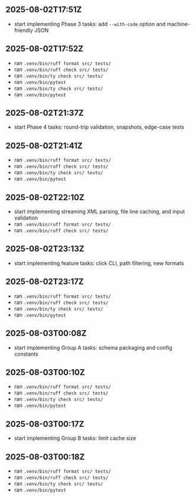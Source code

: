 ## 2025-08-02T17:51Z
- start implementing Phase 3 tasks: add `--with-code` option and machine-friendly JSON
## 2025-08-02T17:52Z
- ran `.venv/bin/ruff format src/ tests/`
- ran `.venv/bin/ruff check src/ tests/`
- ran `.venv/bin/ty check src/ tests/`
- ran `.venv/bin/pytest`
- ran `.venv/bin/ty check src/ tests/`
- ran `.venv/bin/pytest`

## 2025-08-02T21:37Z
- start Phase 4 tasks: round-trip validation, snapshots, edge-case tests

## 2025-08-02T21:41Z
- ran `.venv/bin/ruff format src/ tests/`
- ran `.venv/bin/ruff check src/ tests/`
- ran `.venv/bin/ty check src/ tests/`
- ran `.venv/bin/pytest`

## 2025-08-02T22:10Z
- start implementing streaming XML parsing, file line caching, and input validation
- ran `.venv/bin/ruff format src/ tests/`
- ran `.venv/bin/ruff check src/ tests/`
## 2025-08-02T23:13Z
- start implementing feature tasks: click CLI, path filtering, new formats
## 2025-08-02T23:17Z
- ran `.venv/bin/ruff format src/ tests/`
- ran `.venv/bin/ruff check src/ tests/`
- ran `.venv/bin/ty check src/ tests/`
- ran `.venv/bin/pytest`
## 2025-08-03T00:08Z
- start implementing Group A tasks: schema packaging and config constants
## 2025-08-03T00:10Z
- ran `.venv/bin/ruff format src/ tests/`
- ran `.venv/bin/ruff check src/ tests/`
- ran `.venv/bin/ty check src/ tests/`
- ran `.venv/bin/pytest`
## 2025-08-03T00:17Z
- start implementing Group B tasks: limit cache size
## 2025-08-03T00:18Z
- ran `.venv/bin/ruff format src/ tests/`
- ran `.venv/bin/ruff check src/ tests/`
- ran `.venv/bin/ty check src/ tests/`
- ran `.venv/bin/pytest`
